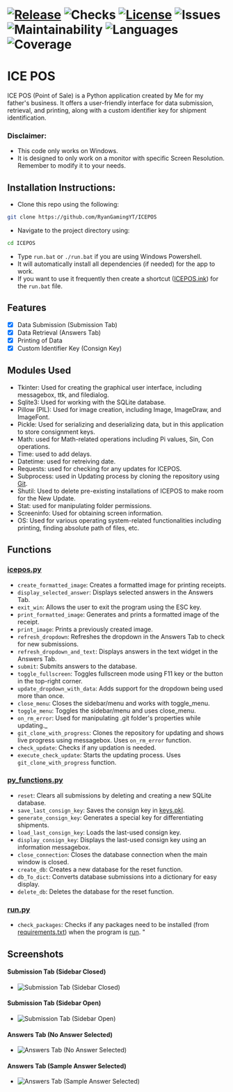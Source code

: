 # [![Release](https://badgers.space//github/release/RyanGamingYT/ICEPOS)](https://github.com/RyanGamingYT/Notepad/releases/tag/v1.1) ![Checks](https://badgers.space//github/checks/RyanGamingYT/ICEPOS) [![License](https://badgers.space//github/license/RyanGamingYT/ICEPOS)](LICENSE.txt) ![Issues](https://badgers.space//github/open-issues/RyanGamingYT/ICEPOS) ![Maintainability](https://badgen.net/codeclimate/maintainability/RyanGamingYT/ICEPOS) ![Languages](https://img.shields.io/github/languages/top/RyanGamingYT/ICEPOS) ![Coverage](https://img.shields.io/codeclimate/coverage/RyanGamingYT/ICEPOS?style=flat&logo=codeclimate)

# ICE POS

ICE POS (Point of Sale) is a Python application created by Me for my father's business. It offers a user-friendly 
interface for data submission, retrieval, and printing, along with a custom identifier key for shipment identification.

### Disclaimer:
- This code only works on Windows.
- It is designed to only work on a monitor with specific Screen Resolution. Remember to modify it to your needs.

## Installation Instructions:
- Clone this repo using the following:
```bash
git clone https://github.com/RyanGamingYT/ICEPOS
```
- Navigate to the project directory using:
```bash
cd ICEPOS
```
- Type `run.bat` or `./run.bat` if you are using Windows Powershell.
- It will automatically install all dependencies (if needed) for the app to work.
- If you want to use it frequently then create a shortcut ([ICEPOS.ink](ICE%20POS.lnk)) for the `run.bat` file. 

## Features

- [x] Data Submission (Submission Tab)
- [x] Data Retrieval (Answers Tab)
- [x] Printing of Data
- [x] Custom Identifier Key (Consign Key)

## Modules Used

- Tkinter: Used for creating the graphical user interface, including messagebox, ttk, and filedialog.
- Sqlite3: Used for working with the SQLite database.
- Pillow (PIL): Used for image creation, including Image, ImageDraw, and ImageFont.
- Pickle: Used for serializing and deserializing data, but in this application to store consignment keys. 
- Math: used for Math-related operations including Pi values, Sin, Con operations.
- Time: used to add delays.
- Datetime: used for retreiving date.
- Requests: used for checking for any updates for ICEPOS.
- Subprocess: used in Updating process by cloning the repository using [Git](https://www.git-scm.com).
- Shutil: Used to delete pre-existing installations of ICEPOS to make room for the New Update.
- Stat: used for manipulating folder permissions.
- Screeninfo: Used for obtaining screen information.
- OS: Used for various operating system-related functionalities including printing, finding absolute path of files, etc.

## Functions

### [icepos.py](scripts/icepos.py)


- `create_formatted_image`: Creates a formatted image for printing receipts.
- `display_selected_answer`: Displays selected answers in the Answers Tab.
- `exit_win`: Allows the user to exit the program using the ESC key.
- `print_formatted_image`: Generates and prints a formatted image of the receipt.
- `print_image`: Prints a previously created image.
- `refresh_dropdown`: Refreshes the dropdown in the Answers Tab to check for new submissions.
- `refresh_dropdown_and_text`: Displays answers in the text widget in the Answers Tab.
- `submit`: Submits answers to the database.
- `toggle_fullscreen`: Toggles fullscreen mode using F11 key or the button in the top-right corner.
- `update_dropdown_with_data`: Adds support for the dropdown being used more than once.
- `close_menu`: Closes the sidebar/menu and works with toggle_menu.
- `toggle_menu`: Toggles the sidebar/menu and uses close_menu.
- `on_rm_error`: Used for manipulating .git folder's properties while updating._
- `git_clone_with_progress`: Clones the repository for updating and shows live progress using messagebox. Uses `on_rm_error` function.
- `check_update`: Checks if any updation is needed.
- `execute_check_update`: Starts the updating process. Uses `git_clone_with_progress` function.


### [py_functions.py](scripts/py_functions.py)


- `reset`: Clears all submissions by deleting and creating a new SQLite database.
- `save_last_consign_key`: Saves the consign key in [keys.pkl](other/keys.pkl).
- `generate_consign_key`: Generates a special key for differentiating shipments.
- `load_last_consign_key`: Loads the last-used consign key.
- `display_consign_key`: Displays the last-used consign key using an information messagebox.
- `close_connection`: Closes the database connection when the main window is closed.
- `create_db`: Creates a new database for the reset function.
- `db_To_dict`: Converts database submissions into a dictionary for easy display.
- `delete_db`: Deletes the database for the reset function.


### [run.py](scripts/run.py)


- `check_packages`: Checks if any packages need to be installed (from [requirements.txt](other/requirements.txt)) when the 
  program is [run](run.bat). "

## Screenshots
#### Submission Tab (Sidebar Closed)
- ![Submission Tab (Sidebar Closed)](https://github.com/RyanGamingYT/ICEPOS/blob/master/media/screenshots/Submission%20Tab%20(Sidebar%20Closed).JPG)
#### Submission Tab (Sidebar Open)
- ![Submission Tab (Sidebar Open)](https://github.com/RyanGamingYT/ICEPOS/blob/master/media/screenshots/Submission%20Tab%20(Sidebar%20Open).JPG)
#### Answers Tab (No Answer Selected)
- ![Answers Tab (No Answer Selected)](https://github.com/RyanGamingYT/ICEPOS/blob/master/media/screenshots/Answers%20Tab%20(No%20Answer%20Selected).JPG)
#### Answers Tab (Sample Answer Selected)
- ![Answers Tab (Sample Answer Selected)](https://github.com/RyanGamingYT/ICEPOS/blob/master/media/screenshots/Answers%20Tab%20(Sample%20Answer%20Selected).JPG)


